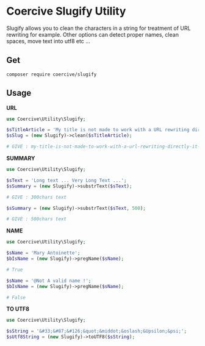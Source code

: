 Coercive Slugify Utility
========================

Slugify allows you to clean the characters in a string for treatment of URL rewriting for example. Other options can detect proper names, clean spaces, move text into utf8 etc ...

Get
---
```
composer require coercive/slugify
```

Usage
-----

**URL**
```php
use Coercive\Utility\Slugify;

$sTitleArticle = 'My title is not made to work with a URL rewriting directly, it must be processed before.';
$sSlug = (new Slugify)->clean($sTitleArticle);

# GIVE : my-title-is-not-made-to-work-with-a-url-rewriting-directly-it-must-be-processed-before

```

**SUMMARY**
```php
use Coercive\Utility\Slugify;

$sText = 'Long text ... Very Long Text ...';
$sSummary = (new Slugify)->substrText($sText);

# GIVE : 300chars text

$sSummary = (new Slugify)->substrText($sText, 500);

# GIVE : 500chars text
```

**NAME**
```php
use Coercive\Utility\Slugify;

$sName = 'Mary Antoinette';
$bIsName = (new Slugify)->pregName($sName);

# True

$sName = '@Not A valid name !';
$bIsName = (new Slugify)->pregName($sName);

# False
```

**TO UTF8**
```php
use Coercive\Utility\Slugify;

$sString = '&#33;&#87;&#126;&quot;&middot;&oslash;&Upsilon;&psi;';
$sUtf8String = (new Slugify)->toUTF8($sString);
```
